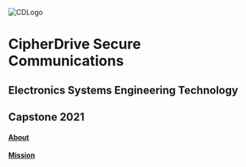 ![CDLogo](https://cipherdrive.github.io/cdLogo)
# CipherDrive Secure Communications

## Electronics Systems Engineering Technology

## Capstone 2021

#### [About](https://cipherdrive.github.io/About)
#### [Mission](https://cipherdrive.github.io/Mission)

